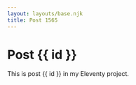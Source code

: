 ```yaml
---
layout: layouts/base.njk
title: Post 1565
---
```


# Post {{ id }}

This is post {{ id }} in my Eleventy project.
